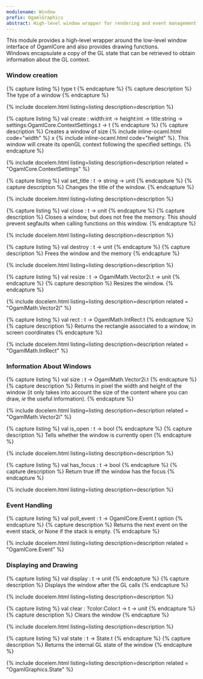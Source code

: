 ```yaml
---
modulename: Window 
prefix: OgamlGraphics
abstract: High-level window wrapper for rendering and event management
---
```



This module provides a high-level wrapper around the low-level
 window interface of OgamlCore and also provides drawing functions.<br/>
 Windows encapsulate a copy of the GL state that can be retrieved
 to obtain information about the GL context.
### Window creation

{% capture listing %}
type t
{% endcapture %}
{% capture description %}
The type of a window
{% endcapture %}

{% include docelem.html listing=listing description=description   %}

{% capture listing %}
val create : width:int -> height:int -> title:string -> settings:OgamlCore.ContextSettings.t -> t
{% endcapture %}
{% capture description %}
Creates a window of size {% include inline-ocaml.html code="width" %} x {% include inline-ocaml.html code="height" %}.
 This window will create its openGL context following the specified settings.
{% endcapture %}

{% include docelem.html listing=listing description=description  related = "OgamlCore.ContextSettings" %}

{% capture listing %}
val set_title : t -> string -> unit
{% endcapture %}
{% capture description %}
Changes the title of the window.
{% endcapture %}

{% include docelem.html listing=listing description=description   %}

{% capture listing %}
val close : t -> unit
{% endcapture %}
{% capture description %}
Closes a window, but does not free the memory.
 This should prevent segfaults when calling functions on this window.
{% endcapture %}

{% include docelem.html listing=listing description=description   %}

{% capture listing %}
val destroy : t -> unit
{% endcapture %}
{% capture description %}
Frees the window and the memory
{% endcapture %}

{% include docelem.html listing=listing description=description   %}

{% capture listing %}
val resize : t -> OgamlMath.Vector2i.t -> unit
{% endcapture %}
{% capture description %}
Resizes the window.
{% endcapture %}

{% include docelem.html listing=listing description=description  related = "OgamlMath.Vector2i" %}

{% capture listing %}
val rect : t -> OgamlMath.IntRect.t
{% endcapture %}
{% capture description %}
Returns the rectangle associated to a window, in screen coordinates
{% endcapture %}

{% include docelem.html listing=listing description=description  related = "OgamlMath.IntRect" %}

### Information About Windows

{% capture listing %}
val size : t -> OgamlMath.Vector2i.t
{% endcapture %}
{% capture description %}
Returns in pixel the width and height of the window
 (it only takes into account the size of the content where you can draw, *ie* the useful information).
{% endcapture %}

{% include docelem.html listing=listing description=description  related = "OgamlMath.Vector2i" %}

{% capture listing %}
val is_open : t -> bool
{% endcapture %}
{% capture description %}
Tells whether the window is currently open
{% endcapture %}

{% include docelem.html listing=listing description=description   %}

{% capture listing %}
val has_focus : t -> bool
{% endcapture %}
{% capture description %}
Return true iff the window has the focus
{% endcapture %}

{% include docelem.html listing=listing description=description   %}

### Event Handling

{% capture listing %}
val poll_event : t -> OgamlCore.Event.t option
{% endcapture %}
{% capture description %}
Returns the next event on the event stack, or None if the stack is empty.
{% endcapture %}

{% include docelem.html listing=listing description=description  related = "OgamlCore.Event" %}

### Displaying and Drawing

{% capture listing %}
val display : t -> unit
{% endcapture %}
{% capture description %}
Displays the window after the GL calls
{% endcapture %}

{% include docelem.html listing=listing description=description   %}

{% capture listing %}
val clear : ?color:Color.t -> t -> unit
{% endcapture %}
{% capture description %}
Clears the window
{% endcapture %}

{% include docelem.html listing=listing description=description   %}

{% capture listing %}
val state : t -> State.t
{% endcapture %}
{% capture description %}
Returns the internal GL state of the window
{% endcapture %}

{% include docelem.html listing=listing description=description  related = "OgamlGraphics.State" %}

